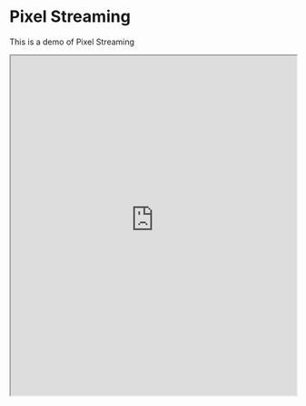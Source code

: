 # Pixel Streaming

This is a demo of Pixel Streaming

<iframe id="pixel-streaming"
    title="Pixel Streaming Demo"
    width="100%"
    height="600"
    src="http://pixel-streaming.dev.bitinker.org">
</iframe>
